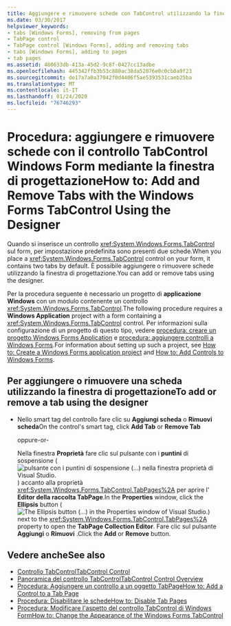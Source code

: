 ```yaml
---
title: Aggiungere e rimuovere schede con TabControl utilizzando la finestra di progettazione
ms.date: 03/30/2017
helpviewer_keywords:
- tabs [Windows Forms], removing from pages
- TabPage control
- TabPage control [Windows Forms], adding and removing tabs
- tabs [Windows Forms], adding to pages
- tab pages
ms.assetid: 480633db-413a-45d2-9c8f-0427cc13adbe
ms.openlocfilehash: 445342ffb3b53c880ac38da52076e0c0cb0a9f23
ms.sourcegitcommit: de17a7a0a37042f0d4406f5ae5393531caeb25ba
ms.translationtype: MT
ms.contentlocale: it-IT
ms.lasthandoff: 01/24/2020
ms.locfileid: "76746293"
---
```

# <a name="how-to-add-and-remove-tabs-with-the-windows-forms-tabcontrol-using-the-designer"></a><span data-ttu-id="9dda2-102">Procedura: aggiungere e rimuovere schede con il controllo TabControl Windows Form mediante la finestra di progettazione</span><span class="sxs-lookup"><span data-stu-id="9dda2-102">How to: Add and Remove Tabs with the Windows Forms TabControl Using the Designer</span></span>
<span data-ttu-id="9dda2-103">Quando si inserisce un controllo <xref:System.Windows.Forms.TabControl> sul form, per impostazione predefinita sono presenti due schede.</span><span class="sxs-lookup"><span data-stu-id="9dda2-103">When you place a <xref:System.Windows.Forms.TabControl> control on your form, it contains two tabs by default.</span></span> <span data-ttu-id="9dda2-104">È possibile aggiungere o rimuovere schede utilizzando la finestra di progettazione.</span><span class="sxs-lookup"><span data-stu-id="9dda2-104">You can add or remove tabs using the designer.</span></span>

 <span data-ttu-id="9dda2-105">Per la procedura seguente è necessario un progetto di **applicazione Windows** con un modulo contenente un controllo <xref:System.Windows.Forms.TabControl>.</span><span class="sxs-lookup"><span data-stu-id="9dda2-105">The following procedure requires a **Windows Application** project with a form containing a <xref:System.Windows.Forms.TabControl> control.</span></span> <span data-ttu-id="9dda2-106">Per informazioni sulla configurazione di un progetto di questo tipo, vedere [procedura: creare un progetto Windows Forms Application](/visualstudio/ide/step-1-create-a-windows-forms-application-project) e [procedura: aggiungere controlli a Windows Forms](how-to-add-controls-to-windows-forms.md).</span><span class="sxs-lookup"><span data-stu-id="9dda2-106">For information about setting up such a project, see [How to: Create a Windows Forms application project](/visualstudio/ide/step-1-create-a-windows-forms-application-project) and [How to: Add Controls to Windows Forms](how-to-add-controls-to-windows-forms.md).</span></span>

## <a name="to-add-or-remove-a-tab-using-the-designer"></a><span data-ttu-id="9dda2-107">Per aggiungere o rimuovere una scheda utilizzando la finestra di progettazione</span><span class="sxs-lookup"><span data-stu-id="9dda2-107">To add or remove a tab using the designer</span></span>

- <span data-ttu-id="9dda2-108">Nello smart tag del controllo fare clic su **Aggiungi scheda** o **Rimuovi scheda**</span><span class="sxs-lookup"><span data-stu-id="9dda2-108">On the control's smart tag, click **Add Tab** or **Remove Tab**</span></span>

     <span data-ttu-id="9dda2-109">oppure</span><span class="sxs-lookup"><span data-stu-id="9dda2-109">-or-</span></span>

     <span data-ttu-id="9dda2-110">Nella finestra **Proprietà** fare clic sul pulsante con i **puntini** di sospensione (![pulsante con i puntini di sospensione (...) nella finestra proprietà di Visual Studio.](./media/visual-studio-ellipsis-button.png)) accanto alla proprietà <xref:System.Windows.Forms.TabControl.TabPages%2A> per aprire l' **Editor della raccolta TabPage**.</span><span class="sxs-lookup"><span data-stu-id="9dda2-110">In the **Properties** window, click the **Ellipsis** button (![The Ellipsis button (...) in the Properties window of Visual Studio.](./media/visual-studio-ellipsis-button.png)) next to the <xref:System.Windows.Forms.TabControl.TabPages%2A> property to open the **TabPage Collection Editor**.</span></span> <span data-ttu-id="9dda2-111">Fare clic sul pulsante **Aggiungi** o **Rimuovi** .</span><span class="sxs-lookup"><span data-stu-id="9dda2-111">Click the **Add** or **Remove** button.</span></span>

## <a name="see-also"></a><span data-ttu-id="9dda2-112">Vedere anche</span><span class="sxs-lookup"><span data-stu-id="9dda2-112">See also</span></span>

- [<span data-ttu-id="9dda2-113">Controllo TabControl</span><span class="sxs-lookup"><span data-stu-id="9dda2-113">TabControl Control</span></span>](tabcontrol-control-windows-forms.md)
- [<span data-ttu-id="9dda2-114">Panoramica del controllo TabControl</span><span class="sxs-lookup"><span data-stu-id="9dda2-114">TabControl Control Overview</span></span>](tabcontrol-control-overview-windows-forms.md)
- [<span data-ttu-id="9dda2-115">Procedura: Aggiungere un controllo a un oggetto TabPage</span><span class="sxs-lookup"><span data-stu-id="9dda2-115">How to: Add a Control to a Tab Page</span></span>](how-to-add-a-control-to-a-tab-page.md)
- [<span data-ttu-id="9dda2-116">Procedura: Disabilitare le schede</span><span class="sxs-lookup"><span data-stu-id="9dda2-116">How to: Disable Tab Pages</span></span>](how-to-disable-tab-pages.md)
- [<span data-ttu-id="9dda2-117">Procedura: Modificare l'aspetto del controllo TabControl di Windows Form</span><span class="sxs-lookup"><span data-stu-id="9dda2-117">How to: Change the Appearance of the Windows Forms TabControl</span></span>](how-to-change-the-appearance-of-the-windows-forms-tabcontrol.md)
